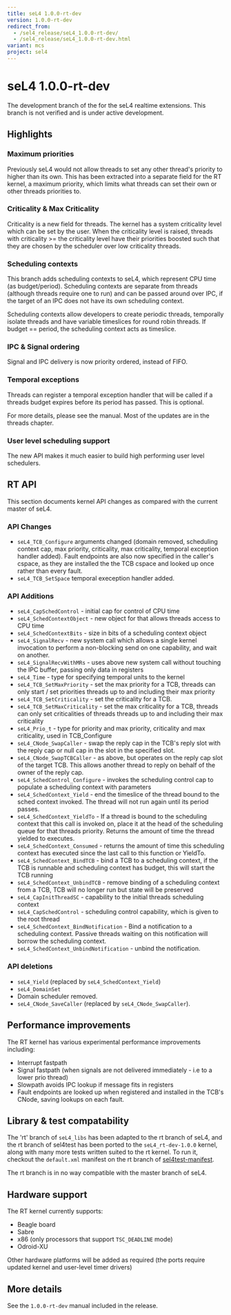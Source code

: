 ```yaml
---
title: seL4 1.0.0-rt-dev
version: 1.0.0-rt-dev
redirect_from:
  - /sel4_release/seL4_1.0.0-rt-dev/
  - /sel4_release/seL4_1.0.0-rt-dev.html
variant: mcs
project: sel4
---
```

# seL4 1.0.0-rt-dev


The development branch of the for the seL4 realtime extensions. This
branch is not verified and is under active development.

## Highlights


### Maximum priorities


Previously seL4 would not allow threads to set any other thread's
priority to higher than its own. This has been extracted into a separate
field for the RT kernel, a maximum priority, which limits what threads
can set their own or other threads priorities to.

### Criticality & Max Criticality


Criticality is a new field for threads. The kernel has a system
criticality level which can be set by the user. When the criticality
level is raised, threads with criticality >= the criticality level
have their priorities boosted such that they are chosen by the scheduler
over low criticality threads.

### Scheduling contexts


This branch adds scheduling contexts to seL4, which represent CPU time
(as budget/period). Scheduling contexts are separate from threads
(although threads require one to run) and can be passed around over IPC,
if the target of an IPC does not have its own scheduling context.

Scheduling contexts allow developers to create periodic threads,
temporally isolate threads and have variable timeslices for round robin
threads. If budget == period, the scheduling context acts as timeslice.

### IPC & Signal ordering


Signal and IPC delivery is now priority ordered, instead of FIFO.

### Temporal exceptions


Threads can register a temporal exception handler that will be called if
a threads budget expires before its period has passed. This is optional.

For more details, please see the manual. Most of the updates are in the
threads chapter.

### User level scheduling support


The new API makes it much easier to build high performing user level
schedulers.

## RT API


This section documents kernel API changes as compared with the current
master of seL4.

### API Changes


- `seL4_TCB_Configure` arguments changed (domain removed, scheduling
      context cap, max priority, criticality, max criticality, temporal
      exception handler added). Fault endpoints are also now specified
      in the caller's cspace, as they are installed the the TCB cspace
      and looked up once rather than every fault.
- `seL4_TCB_SetSpace` temporal exeception handler added.

### API Additions


- `seL4_CapSchedControl` - initial cap for control of CPU time
- `seL4_SchedContextObject` - new object for that allows threads
      access to CPU time
- `seL4_SchedContextBits` - size in bits of a scheduling context
      object
- `seL4_SignalRecv` - new system call which allows a single kernel
      invocation to perform a non-blocking send on one capability, and
      wait on another.
- `seL4_SignalRecvWithMRs` - uses above new system call without
      touching the IPC buffer, passing only data in registers
- `seL4_Time` - type for specifying temporal units to the kernel
- `seL4_TCB_SetMaxPriority` - set the max priority for a TCB,
      threads can only start / set priorities threads up to and
      including their max priority
- `seL4_TCB_SetCriticality` - set the criticality for a TCB.
- `seL4_TCB_SetMaxCriticality` - set the max criticality for a TCB,
      threads can only set criticalities of threads threads up to and
      including their max criticality
- `seL4_Prio_t` - type for priority and max priority, criticality
      and max criticality, used in TCB_Configure
- `seL4_CNode_SwapCaller` - swap the reply cap in the TCB's reply
      slot with the reply cap or null cap in the slot in the
      specified slot.
- `seL4_CNode_SwapTCBCaller` - as above, but operates on the reply
      cap slot of the target TCB. This allows another thread to reply on
      behalf of the owner of the reply cap.
- `seL4_SchedControl_Configure` - invokes the scheduling control cap
      to populate a scheduling context with parameters
- `seL4_SchedContext_Yield` - end the timeslice of the thread bound
      to the sched context invoked. The thread will not run again until
      its period passes.
- `seL4_SchedContext_YieldTo` - If a thread is bound to the
      scheduling context that this call is invoked on, place it at the
      head of the scheduling queue for that threads priority. Returns
      the amount of time the thread yielded to executes.
- `seL4_SchedContext_Consumed` - returns the amount of time this
      scheduling context has executed since the last call to this
      function or YieldTo.
- `seL4_SchedContext_BindTCB` - bind a TCB to a scheduling context,
      if the TCB is runnable and scheduling context has budget, this
      will start the TCB running
- `seL4_SchedContext_UnbindTCB` - remove binding of a scheduling
      context from a TCB, TCB will no longer run but state will be
      preserved
- `seL4_CapInitThreadSC` - capability to the initial threads
      scheduling context
- `seL4_CapSchedControl` - scheduling control capability, which is
      given to the root thread
- `seL4_SchedContext_BindNotification` - Bind a notification to a
      scheduling context. Passive threads waiting on this notification
      will borrow the scheduling context.
- `seL4_SchedContext_UnbindNotification` - unbind the notification.

### API deletions


- `seL4_Yield` (replaced by `seL4_SchedContext_Yield`)
- `seL4_DomainSet`
- Domain scheduler removed.
- `seL4_CNode_SaveCaller` (replaced by `seL4_CNode_SwapCaller`).

## Performance improvements


The RT kernel has various experimental performance improvements
including:

- Interrupt fastpath
- Signal fastpath (when signals are not delivered immediately - i.e
      to a lower prio thread)
- Slowpath avoids IPC lookup if message fits in registers
- Fault endpoints are looked up when registered and installed in the
      TCB's CNode, saving lookups on each fault.

## Library & test compatability


The 'rt' branch of `seL4_libs` has been adapted to the rt branch of seL4,
and the rt branch of sel4test has been ported to the `seL4_rt-dev-1.0.0`
kernel, along with many more tests written suited to the rt kernel. To
run it, checkout the `default.xml` manifest on the rt branch of
[sel4test-manifest](https://github.com/seL4/sel4test-manifest/tree/rt).

The rt branch is in no way compatible with the master branch of seL4.

## Hardware support


The RT kernel currently supports:

- Beagle board
- Sabre
- x86 (only processors that support `TSC_DEADLINE` mode)
- Odroid-XU

Other hardware platforms will be added as required (the ports require
updated kernel and user-level timer drivers)

## More details


See the `1.0.0-rt-dev` manual included in the release.
